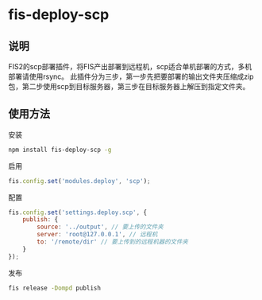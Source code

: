 # fis-deploy-scp

## 说明
FIS2的scp部署插件，将FIS产出部署到远程机，scp适合单机部署的方式，多机部署请使用rsync。
此插件分为三步，第一步先把要部署的输出文件夹压缩成zip包，第二步使用scp到目标服务器，第三步在目标服务器上解压到指定文件夹。

## 使用方法

安装 

```bash
npm install fis-deploy-scp -g 
``` 

启用 

```javascript
fis.config.set('modules.deploy', 'scp'); 
```

配置

```javascript
fis.config.set('settings.deploy.scp', {
    publish: {
        source: '../output', // 要上传的文件夹
        server: 'root@127.0.0.1', // 远程机
        to: '/remote/dir' // 要上传到的远程机器的文件夹
    }
});
```

发布

```bash
fis release -Dompd publish
```
